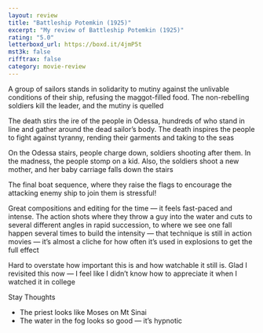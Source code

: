 ```yaml
---
layout: review
title: "Battleship Potemkin (1925)"
excerpt: "My review of Battleship Potemkin (1925)"
rating: "5.0"
letterboxd_url: https://boxd.it/4jmP5t
mst3k: false
rifftrax: false
category: movie-review
---
```


A group of sailors stands in solidarity to mutiny against the unlivable conditions of their ship, refusing the maggot-filled food. The non-rebelling soldiers kill the leader, and the mutiny is quelled

The death stirs the ire of the people in Odessa, hundreds of who stand in line and gather around the dead sailor’s body. The death inspires the people to fight against tyranny, rending their garments and taking to the seas

On the Odessa stairs, people charge down, soldiers shooting after them. In the madness, the people stomp on a kid. Also, the soldiers shoot a new mother, and her baby carriage falls down the stairs

The final boat sequence, where they raise the flags to encourage the attacking enemy ship to join them is stressful!

Great compositions and editing for the time — it feels fast-paced and intense. The action shots where they throw a guy into the water and cuts to several different angles in rapid succession, to where we see one fall happen several times to build the intensity — that technique is still in action movies — it’s almost a cliche for how often it’s used in explosions to get the full effect

Hard to overstate how important this is and how watchable it still is. Glad I revisited this now — I feel like I didn’t know how to appreciate it when I watched it in college

Stay Thoughts

- The priest looks like Moses on Mt Sinai
- The water in the fog looks so good — it’s hypnotic
